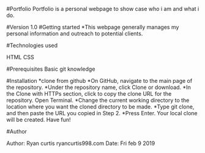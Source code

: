 #Portfolio
Portfolio is a personal webpage to show case who i am and what i do.

#Version 1.0
#Getting started
 *This webpage generally manages my personal information and outreach to potential clients.

#Technologies used

HTML CSS

#Prerequisites
Basic git knowledge

#Installation
*clone from github
*On GitHub, navigate to the main page of the repository.
*Under the repository name, click Clone or download.
*In the Clone with HTTPs section, click to copy the clone URL for the repository.
Open Terminal.
*Change the current working directory to the location where you want the cloned directory to be made.
*Type git clone, and then paste the URL you copied in Step 2.
*Press Enter. Your local clone will be created.
Have fun!


#Author

Author: Ryan curtis ryancurtis998.com
Date: Fri feb 9 2019
